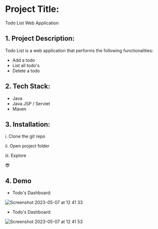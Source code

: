 # Project Title:

Todo List Web Application 

## 1. Project Description: 

Todo List is a web application that performs the following functionalities:

- Add a todo
- List all todo's
- Delete a todo

## 2. Tech Stack: 

- Java 
- Java JSP / Servlet
- Maven

## 3. Installation:

i. Clone the git repo

ii. Open project folder

iii. Explore

😎



## 4. Demo


- Todo's Dashboard:

![Screenshot 2023-05-07 at 12 41 33](https://user-images.githubusercontent.com/15172744/236675849-d735fe51-0eda-4818-9d72-fd50e476c4ee.png)

- Todo's Dashboard:

![Screenshot 2023-05-07 at 12 41 53](https://user-images.githubusercontent.com/15172744/236675868-cd198592-0fab-498f-a0cd-0ca14f9bcddf.png)


